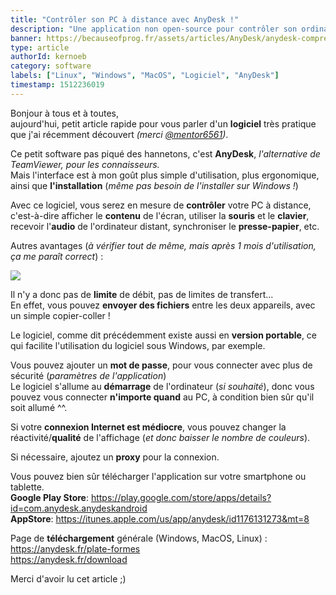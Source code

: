 ```yaml
---
title: "Contrôler son PC à distance avec AnyDesk !"
description: "Une application non open-source pour contrôler son ordinateur à distance facilement et rapidement !"
banner: https://becauseofprog.fr/assets/articles/AnyDesk/anydesk-compressor.png
type: article
authorId: kernoeb
category: software
labels: ["Linux", "Windows", "MacOS", "Logiciel", "AnyDesk"]
timestamp: 1512236019
---
```


Bonjour à tous et à toutes,  
 aujourd'hui, petit article rapide pour vous parler d'un **logiciel** très pratique que j'ai récemment découvert *(merci [@mentor6561](https://becauseofprog.fr/members/?view=15))*.

 Ce petit software pas piqué des hannetons, c'est **AnyDesk**, *l'alternative de TeamViewer, pour les connaisseurs.*  
 Mais l'interface est à mon goût plus simple d'utilisation, plus ergonomique, ainsi que **l'installation** (*même pas besoin de l'installer sur Windows !*)

 Avec ce logiciel, vous serez en mesure de **contrôler** votre PC à distance, c'est-à-dire afficher le **contenu** de l'écran, utiliser la **souris** et le **clavier**, recevoir l'**audio** de l'ordinateur distant, synchroniser le **presse-papier**, etc.

 Autres avantages (*à vérifier tout de même, mais après 1 mois d'utilisation, ça me paraît correct*) :

 ![](https://becauseofprog.fr/assets/articles/AnyDesk/avantages-compressor.png)

 Il n'y a donc pas de **limite** de débit, pas de limites de transfert...  
 En effet, vous pouvez **envoyer des fichiers** entre les deux appareils, avec un simple copier-coller ! 

 Le logiciel, comme dit précédemment existe aussi en **version portable**, ce qui facilite l'utilisation du logiciel sous Windows, par exemple.

 Vous pouvez ajouter un **mot de passe**, pour vous connecter avec plus de sécurité (*paramètres de l'application*)  
 Le logiciel s'allume au **démarrage** de l'ordinateur (*si souhaité*), donc vous pouvez vous connecter **n'importe quand** au PC, à condition bien sûr qu'il soit allumé ^^.

 Si votre **connexion Internet est médiocre**, vous pouvez changer la réactivité/**qualité** de l'affichage (*et donc baisser le nombre de couleurs*).

  

 Si nécessaire, ajoutez un **proxy** pour la connexion.

 Vous pouvez bien sûr télécharger l'application sur votre smartphone ou tablette.  
 **Google Play Store**: <https://play.google.com/store/apps/details?id=com.anydesk.anydeskandroid>  
 **AppStore**: <https://itunes.apple.com/us/app/anydesk/id1176131273&mt=8>

 Page de **téléchargement** générale (Windows, MacOS, Linux) :  
 <https://anydesk.fr/plate-formes>  
 <https://anydesk.fr/download>

 Merci d'avoir lu cet article ;)
